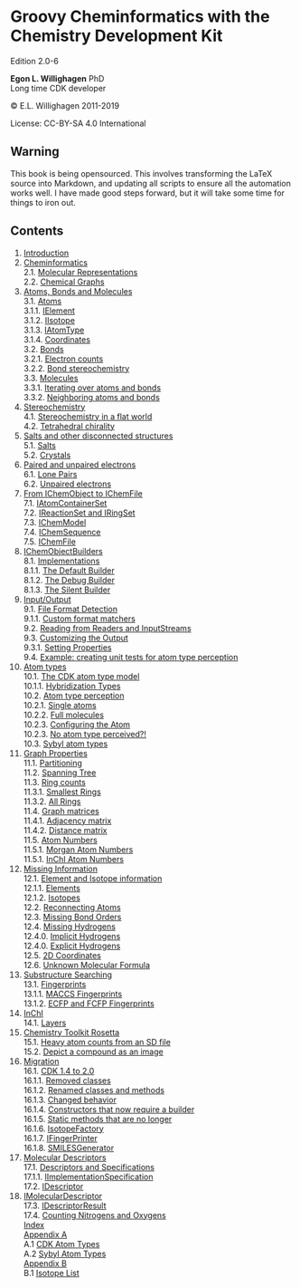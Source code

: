# Groovy Cheminformatics with the Chemistry Development Kit

<script type="application/ld+json">
{
  "@context":"http://schema.org/",
  "@type":"CreativeWork",
  "about":"This text book describes how to write cheminformatics software with Groovy and the Chemistry Development Kit.",
  "audience":[{
    "@type":"Audience","name":"post-docs"
  }],
  "genre":[{
    "@type":"URL","url":"http://edamontology.org/topic_2258"
  }],
  "name":"Groovy Cheminformatics with the Chemistry Development Kit",
  "author":[{
    "@type":"Person",
    "name":"Egon Willighagen",
    "identifier":"0000-0001-7542-0286"
  }],
  "keywords":"cheminformatics, chemoinformatics, java, Groovy, Chemistry Development Kit, CDK",
  "license":"CC BY-SA 4.0",
  "url": "https://egonw.github.io/cdkbook/",
  "version":"2.0-6"
}
</script>


Edition 2.0-6

**Egon L. Willighagen** PhD<br />
Long time CDK developer

© E.L. Willighagen 2011-2019

License: CC-BY-SA 4.0 International

## Warning

This book is being opensourced. This involves transforming the LaTeX source into Markdown,
and updating all scripts to ensure all the automation works well. I have made good
steps forward, but it will take some time for things to iron out.

## Contents

1. [Introduction](introduction.md) <br />
2. [Cheminformatics](cheminfo.md) <br />
2.1. [Molecular Representations](cheminfo.md#molecular-representations) <br />
2.2. [Chemical Graphs](cheminfo.md#chemical-graphs) <br />
3. [Atoms, Bonds and Molecules](atomsbonds.md) <br />
3.1. [Atoms](atomsbonds.md#atoms) <br />
3.1.1. [IElement](atomsbonds.md#ielement) <br />
3.1.2. [IIsotope](atomsbonds.md#iisotope) <br />
3.1.3. [IAtomType](atomsbonds.md#iatomtype) <br />
3.1.4. [Coordinates](atomsbonds.md#coordinates) <br />
3.2. [Bonds](atomsbonds.md#bonds) <br />
3.2.1. [Electron counts](atomsbonds.md#electron-counts) <br />
3.2.2. [Bond stereochemistry](atomsbonds.md#bond-stereochemistry) <br />
3.3. [Molecules](atomsbonds.md#molecules) <br />
3.3.1. [Iterating over atoms and bonds](atomsbonds.md#iterating-over-atoms-and-bonds) <br />
3.3.2. [Neighboring atoms and bonds](atomsbonds.md#neighboring-atoms-and-bonds) <br />
4. [Stereochemistry](stereo.md) <br />
4.1. [Stereochemistry in a flat world](stereo.md#stereochemistry-in-a-flat-world) <br />
4.2. [Tetrahedral chirality](stereo.md#tetrahedral-chirality) <br />
5. [Salts and other disconnected structures](salts.md) <br />
5.1. [Salts](salts.md#salts) <br />
5.2. [Crystals](salts.md#crystals) <br />
6. [Paired and unpaired electrons](unpairedelectrons.md) <br />
6.1. [Lone Pairs](unpairedelectrons.md#lone-pairs) <br />
6.2. [Unpaired electrons](unpairedelectrons.md#unpaired-electrons) <br />
7. [From IChemObject to IChemFile](chemobject.md) <br />
7.1. [IAtomContainerSet](chemobject.md#iatomcontainerset) <br />
7.2. [IReactionSet and IRingSet](chemobject.md#ireactionset-and-iringset) <br />
7.3. [IChemModel](chemobject.md#ichemmodel) <br />
7.4. [IChemSequence](chemobject.md#ichemsequence) <br />
7.5. [IChemFile](chemobject.md#ichemfile) <br />
8. [IChemObjectBuilders](builders.md) <br />
8.1. [Implementations](builders.md#implementations) <br />
8.1.1. [The Default Builder](builders.md#the-default-builder) <br />
8.1.2. [The Debug Builder](builders.md#the-debug-builder) <br />
8.1.3. [The Silent Builder](builders.md#the-silent-builder) <br />
9. [Input/Output](io.md) <br />
9.1. [File Format Detection](io.md#file-format-detection) <br />
9.1.1. [Custom format matchers](io.md#custom-format-matchers) <br />
9.2. [Reading from Readers and InputStreams](io.md#reading-from-readers-and-inputstreams) <br />
9.3. [Customizing the Output](io.md#customizing-the-output) <br />
9.3.1. [Setting Properties](io.md#setting-properties) <br />
9.4. [Example: creating unit tests for atom type perception](io.md#example:-creating-unit-tests-for-atom-type-perception) <br />
10. [Atom types](atomtype.md) <br />
10.1. [The CDK atom type model](atomtype.md#the-cdk-atom-type-model) <br />
10.1.1. [Hybridization Types](atomtype.md#hybridization-types) <br />
10.2. [Atom type perception](atomtype.md#atom-type-perception) <br />
10.2.1. [Single atoms](atomtype.md#single-atoms) <br />
10.2.2. [Full molecules](atomtype.md#full-molecules) <br />
10.2.3. [Configuring the Atom](atomtype.md#configuring-the-atom) <br />
10.2.3. [No atom type perceived?!](atomtype.md#no-atom-type-perceived?!) <br />
10.3. [Sybyl atom types](atomtype.md#sybyl-atom-types) <br />
11. [Graph Properties](graph.md) <br />
11.1. [Partitioning](graph.md#partitioning) <br />
11.2. [Spanning Tree](graph.md#spanning-tree) <br />
11.3. [Ring counts](graph.md#ring-counts) <br />
11.3.1. [Smallest Rings](graph.md#smallest-rings) <br />
11.3.2. [All Rings](graph.md#all-rings) <br />
11.4. [Graph matrices](graph.md#graph-matrices) <br />
11.4.1. [Adjacency matrix](graph.md#adjacency-matrix) <br />
11.4.2. [Distance matrix](graph.md#distance-matrix) <br />
11.5. [Atom Numbers](graph.md#atom-numbers) <br />
11.5.1. [Morgan Atom Numbers](graph.md#morgan-atom-numbers) <br />
11.5.1. [InChI Atom Numbers](graph.md#inchi-atom-numbers) <br />
12. [Missing Information](missing.md) <br />
12.1. [Element and Isotope information](missing.md#element-and-isotope-information) <br />
12.1.1. [Elements](missing.md#elements) <br />
12.1.2. [Isotopes](missing.md#isotopes) <br />
12.2. [Reconnecting Atoms](missing.md#reconnecting-atoms) <br />
12.3. [Missing Bond Orders](missing.md#missing-bond-orders) <br />
12.4. [Missing Hydrogens](missing.md#missing-hydrogens) <br />
12.4.0. [Implicit Hydrogens](missing.md#implicit-hydrogens) <br />
12.4.0. [Explicit Hydrogens](missing.md#explicit-hydrogens) <br />
12.5. [2D Coordinates](missing.md#2d-coordinates) <br />
12.6. [Unknown Molecular Formula](missing.md#unknown-molecular-formula) <br />
13. [Substructure Searching](substructure.md) <br />
13.1. [Fingerprints](substructure.md#fingerprints) <br />
13.1.1. [MACCS Fingerprints](substructure.md#maccs-fingerprints) <br />
13.1.2. [ECFP and FCFP Fingerprints](substructure.md#ecfp-and-fcfp-fingerprints) <br />
14. [InChI](inchi.md) <br />
14.1. [Layers](inchi.md#layers) <br />
15. [Chemistry Toolkit Rosetta](ctr.md) <br />
15.1. [Heavy atom counts from an SD file](ctr.md#heavy-atom-counts-from-an-sd-file) <br />
15.2. [Depict a compound as an image](ctr.md#depict-a-compound-as-an-image) <br />
16. [Migration](migration.md) <br />
16.1. [CDK 1.4 to 2.0](migration.md#cdk-14-to-20) <br />
16.1.1. [Removed classes](migration.md#removed-classes) <br />
16.1.2. [Renamed classes and methods](migration.md#renamed-classes-and-methods) <br />
16.1.3. [Changed behavior](migration.md#changed-behavior) <br />
16.1.4. [Constructors that now require a builder](migration.md#constructors-that-now-require-a-builder) <br />
16.1.5. [Static methods that are no longer](migration.md#static-methods-that-are-no-longer) <br />
16.1.6. [IsotopeFactory](migration.md#isotopefactory) <br />
16.1.7. [IFingerPrinter](migration.md#ifingerprinter) <br />
16.1.8. [SMILESGenerator](migration.md#smilesgenerator) <br />
17. [Molecular Descriptors](descriptor.md) <br />
17.1. [Descriptors and Specifications](descriptor.md#descriptors-and-specifications) <br />
17.1.1. [IImplementationSpecification](descriptor.md#iimplementationspecification) <br />
17.2. [IDescriptor](descriptor.md#idescriptor) <br />
17. [IMolecularDescriptor](descriptor.md) <br />
17.3. [IDescriptorResult](descriptor.md#idescriptorresult) <br />
17.4. [Counting Nitrogens and Oxygens](descriptor.md#counting-nitrogens-and-oxygens) <br />
[Index](indexList.md) <br />
[Appendix A](appatomtypes.md) <br />
A.1 [CDK Atom Types](appatomtypes.md#cdk-atom-types) <br />
A.2 [Sybyl Atom Types](appatomtypes.md#sybyl-atom-types) <br />
[Appendix B](appisotopes.md) <br />
B.1 [Isotope List](appisotopes.md) <br />

